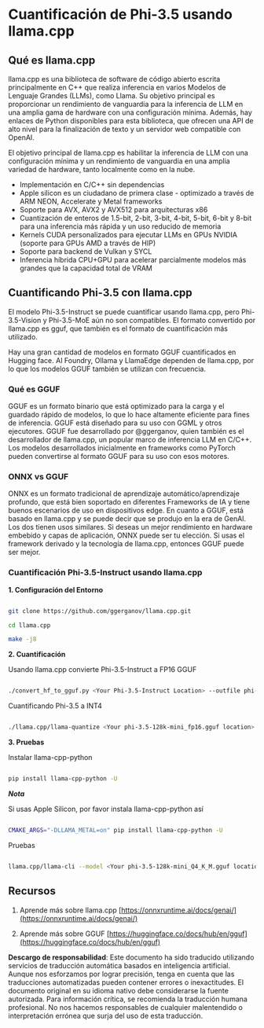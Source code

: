 # **Cuantificación de Phi-3.5 usando llama.cpp**

## **Qué es llama.cpp**

llama.cpp es una biblioteca de software de código abierto escrita principalmente en C++ que realiza inferencia en varios Modelos de Lenguaje Grandes (LLMs), como Llama. Su objetivo principal es proporcionar un rendimiento de vanguardia para la inferencia de LLM en una amplia gama de hardware con una configuración mínima. Además, hay enlaces de Python disponibles para esta biblioteca, que ofrecen una API de alto nivel para la finalización de texto y un servidor web compatible con OpenAI.

El objetivo principal de llama.cpp es habilitar la inferencia de LLM con una configuración mínima y un rendimiento de vanguardia en una amplia variedad de hardware, tanto localmente como en la nube.

- Implementación en C/C++ sin dependencias
- Apple silicon es un ciudadano de primera clase - optimizado a través de ARM NEON, Accelerate y Metal frameworks
- Soporte para AVX, AVX2 y AVX512 para arquitecturas x86
- Cuantización de enteros de 1.5-bit, 2-bit, 3-bit, 4-bit, 5-bit, 6-bit y 8-bit para una inferencia más rápida y un uso reducido de memoria
- Kernels CUDA personalizados para ejecutar LLMs en GPUs NVIDIA (soporte para GPUs AMD a través de HIP)
- Soporte para backend de Vulkan y SYCL
- Inferencia híbrida CPU+GPU para acelerar parcialmente modelos más grandes que la capacidad total de VRAM

## **Cuantificando Phi-3.5 con llama.cpp**

El modelo Phi-3.5-Instruct se puede cuantificar usando llama.cpp, pero Phi-3.5-Vision y Phi-3.5-MoE aún no son compatibles. El formato convertido por llama.cpp es gguf, que también es el formato de cuantificación más utilizado.

Hay una gran cantidad de modelos en formato GGUF cuantificados en Hugging face. AI Foundry, Ollama y LlamaEdge dependen de llama.cpp, por lo que los modelos GGUF también se utilizan con frecuencia.

### **Qué es GGUF**

GGUF es un formato binario que está optimizado para la carga y el guardado rápido de modelos, lo que lo hace altamente eficiente para fines de inferencia. GGUF está diseñado para su uso con GGML y otros ejecutores. GGUF fue desarrollado por @ggerganov, quien también es el desarrollador de llama.cpp, un popular marco de inferencia LLM en C/C++. Los modelos desarrollados inicialmente en frameworks como PyTorch pueden convertirse al formato GGUF para su uso con esos motores.

### **ONNX vs GGUF**

ONNX es un formato tradicional de aprendizaje automático/aprendizaje profundo, que está bien soportado en diferentes Frameworks de IA y tiene buenos escenarios de uso en dispositivos edge. En cuanto a GGUF, está basado en llama.cpp y se puede decir que se produjo en la era de GenAI. Los dos tienen usos similares. Si deseas un mejor rendimiento en hardware embebido y capas de aplicación, ONNX puede ser tu elección. Si usas el framework derivado y la tecnología de llama.cpp, entonces GGUF puede ser mejor.

### **Cuantificación Phi-3.5-Instruct usando llama.cpp**

**1. Configuración del Entorno**


```bash

git clone https://github.com/ggerganov/llama.cpp.git

cd llama.cpp

make -j8

```


**2. Cuantificación**

Usando llama.cpp convierte Phi-3.5-Instruct a FP16 GGUF


```bash

./convert_hf_to_gguf.py <Your Phi-3.5-Instruct Location> --outfile phi-3.5-128k-mini_fp16.gguf

```

Cuantificando Phi-3.5 a INT4


```bash

./llama.cpp/llama-quantize <Your phi-3.5-128k-mini_fp16.gguf location> ./gguf/phi-3.5-128k-mini_Q4_K_M.gguf Q4_K_M

```


**3. Pruebas**

Instalar llama-cpp-python


```bash

pip install llama-cpp-python -U

```

***Nota*** 

Si usas Apple Silicon, por favor instala llama-cpp-python así


```bash

CMAKE_ARGS="-DLLAMA_METAL=on" pip install llama-cpp-python -U

```

Pruebas 


```bash

llama.cpp/llama-cli --model <Your phi-3.5-128k-mini_Q4_K_M.gguf location> --prompt "<|user|>\nCan you introduce .NET<|end|>\n<|assistant|>\n"  --gpu-layers 10

```



## **Recursos**

1. Aprende más sobre llama.cpp [https://onnxruntime.ai/docs/genai/](https://onnxruntime.ai/docs/genai/)

2. Aprende más sobre GGUF [https://huggingface.co/docs/hub/en/gguf](https://huggingface.co/docs/hub/en/gguf)

**Descargo de responsabilidad**:
Este documento ha sido traducido utilizando servicios de traducción automática basados en inteligencia artificial. Aunque nos esforzamos por lograr precisión, tenga en cuenta que las traducciones automatizadas pueden contener errores o inexactitudes. El documento original en su idioma nativo debe considerarse la fuente autorizada. Para información crítica, se recomienda la traducción humana profesional. No nos hacemos responsables de cualquier malentendido o interpretación errónea que surja del uso de esta traducción.